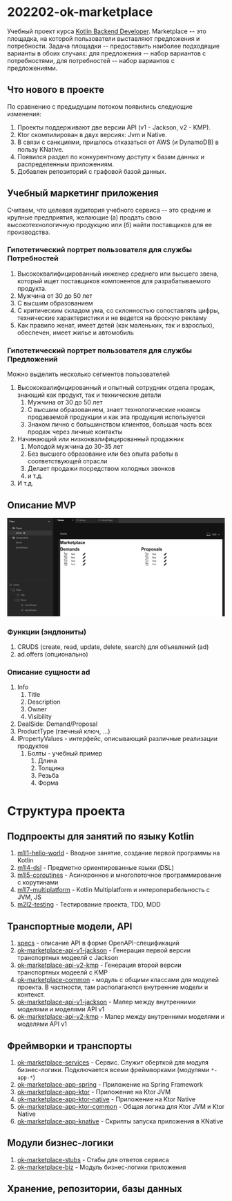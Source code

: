 # 202202-ok-marketplace

Учебный проект
курса [Kotlin Backend Developer](https://otus.ru/lessons/kotlin/?int_source=courses_catalog&int_term=programming).
Marketplace -- это площадка, на которой пользователи выставляют предложения и потребности. Задача площадки --
предоставить наиболее подходящие варианты в обоих случаях: для предложения -- набор вариантов с потребностями, для
потребностей -- набор вариантов с предложениями.

## Что нового в проекте
По сравнению с предыдущим потоком появились следующие изменения:
1. Проекты поддерживают две версии API (v1 - Jackson, v2 - KMP).
2. Ktor скомпилирован в двух версиях: Jvm и Native.
3. В связи с санкциями, пришлось отказаться от AWS (и DynamoDB) в пользу KNative.
4. Появился раздел по конкурентному доступу к базам данных и распределенным приложениям.
5. Добавлен репозиторий с графовой базой данных.

## Учебный маркетинг приложения

Считаем, что целевая аудитория учебного сервиса -- это средние и крупные предприятия, желающие (а) продать свою
высокотехнологичную продукцию или (б) найти поставщиков для ее производства.

### Гипотетический портрет пользователя для службы Потребностей

1. Высококвалифицированный инженер среднего или высшего звена, который ищет поставщиков компонентов для разрабатываемого
   продукта.
1. Мужчина от 30 до 50 лет
1. С высшим образованием
1. С критическим складом ума, со склонностью сопоставлять цифры, технические характеристики и не ведется на броскую
   рекламу
1. Как правило женат, имеет детей (как маленьких, так и взрослых), обеспечен, имеет жилье и автомобиль

### Гипотетический портрет пользователя для службы Предложений

Можно выделить несколько сегментов пользователей

1. Высококвалифицированный и опытный сотрудник отдела продаж, знающий как продукт, так и технические детали
    1. Мужчина от 30 до 50 лет
    1. С высшим образованием, знает технологические нюансы продаваемой продукции и как эта продукция используется
    1. Знаком лично с большинством клиентов, большая часть всех продаж через личные контакты
1. Начинающий или низкоквалифицированный продажник
    1. Молодой мужчина до 30-35 лет
    1. Без высшего образование или без опыта работы в соответствующей отрасли
    1. Делает продажи посредством холодных звонков
    1. и т.д.
1. И т.д.

## Описание MVP

![](imgs/design-layout.png)

### Функции (эндпониты)

1. CRUDS (create, read, update, delete, search) для объявлений (ad)
1. ad.offers (опционально)

### Описание сущности ad

1. Info
    1. Title
    1. Description
    1. Owner
    1. Visibility
1. DealSide: Demand/Proposal
1. ProductType (гаечный ключ, ...)
1. IPropertyValues - интерфейс, описывающий различные реализации продуктов
    1. Болты - учебный пример
        1. Длина
        1. Толщина
        1. Резьба
        1. Форма

# Структура проекта

## Подпроекты для занятий по языку Kotlin

1. [m1l1-hello-world](m1l1-hello-world) - Вводное занятие, создание первой программы на Kotlin
3. [m1l4-dsl](m1l4-dsl) - Предметно ориентированные языки (DSL)
4. [m1l5-coroutines](m1l5-coroutines) - Асинхронное и многопоточное программирование с корутинами
5. [m1l7-multiplatform](m1l7-multiplatform) - Kotlin Multiplatform и интероперабельность с JVM, JS
6. [m2l2-testing](m2l2-testing) - Тестирование проекта, TDD, MDD

## Транспортные модели, API

1. [specs](specs) - описание API в форме OpenAPI-спецификаций
2. [ok-marketplace-api-v1-jackson](ok-marketplace-api-v1-jackson) - Генерация первой версии транспортных модеелй с
   Jackson
3. [ok-marketplace-api-v2-kmp](ok-marketplace-api-v2-kmp) - Генерация второй версии транспортных модеелй с KMP
4. [ok-marketplace-common](ok-marketplace-common) - модуль с общими классами для модулей проекта. В частности, там
   располагаются внутренние модели и контекст.
5. [ok-marketplace-api-v1-jackson](ok-marketplace-api-v1-jackson) - Мапер между внутренними моделями и моделями API v1
6. [ok-marketplace-api-v2-kmp](ok-marketplace-api-v2-kmp) - Мапер между внутренними моделями и моделями API v1

## Фреймворки и транспорты

1. [ok-marketplace-services](ok-marketplace-services) - Сервис. Служит оберткой для модуля бизнес-логики. Подключается
   всеми фреймворками (модулями `*-app-*`)
1. [ok-marketplace-app-spring](ok-marketplace-app-spring) - Приложение на Spring Framework
1. [ok-marketplace-app-ktor](ok-marketplace-app-ktor) - Приложение на Ktor JVM
1. [ok-marketplace-app-ktor-native](ok-marketplace-app-ktor-native) - Приложение на Ktor Native
1. [ok-marketplace-app-ktor-common](ok-marketplace-app-ktor-common) - Общая логика для Ktor JVM и Ktor Native
1. [ok-marketplace-app-knative](ok-marketplace-app-knative) - Скрипты запуска приложения в KNative

[//]: # (1. [ok-marketplace-be-app-rabbit]&#40;ok-marketplace-be-app-rabbit&#41; - Микросервис на RabbitMQ)

[//]: # (1. [ok-marketplace-be-app-kafka]&#40;ok-marketplace-be-app-kafka&#41; - Микросервис на Kafka)

## Модули бизнес-логики

1. [ok-marketplace-stubs](ok-marketplace-stubs) - Стабы для ответов сервиса
1. [ok-marketplace-biz](ok-marketplace-biz) - Модуль бизнес-логики приложения

[//]: # (2. [ok-marketplace-mp-common-cor]&#40;ok-marketplace-mp-common-cor&#41; - Библиотека для реализации шаблона Цепочка обязанностей)

[//]: # (3. [ok-marketplace-be-common-validation]&#40;ok-marketplace-be-common-validation&#41; - Библиотека для валидации)

## Хранение, репозитории, базы данных

[//]: # (1. [ok-marketplace-be-repo-test]&#40;ok-marketplace-be-repo-test&#41; - Базовые тесты для репозиториев всех баз данных)

[//]: # (2. [ok-marketplace-be-repo-inmemory]&#40;ok-marketplace-be-repo-inmemory&#41; - Репозиторий на базе EhCache для тестирования)

[//]: # (3. [ok-marketplace-be-repo-sql]&#40;ok-marketplace-be-repo-sql&#41; - Репозиторий на базе PostgreSQL)

[//]: # (4. [ok-marketplace-be-repo-cassandra]&#40;ok-marketplace-be-repo-cassandra&#41; - Репозиторий на базе Cassandra)

[//]: # (5. [ok-marketplace-be-repo-dynamo]&#40;ok-marketplace-be-repo-dynamo&#41; - Репозиторий на базе AWS Dynamo)
